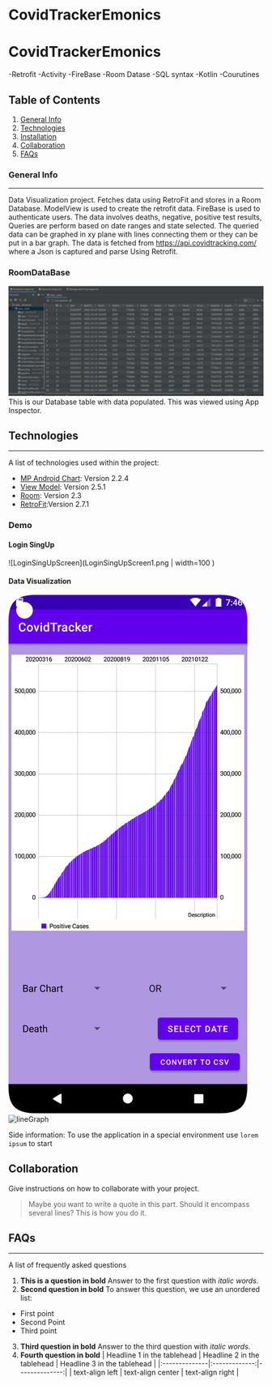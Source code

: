# CovidTrackerEmonics
# CovidTrackerEmonics


  -Retrofit
  -Activity
  -FireBase
  -Room Datase
  -SQL syntax
  -Kotlin
  -Courutines
  


## Table of Contents
1. [General Info](#general-info)
2. [Technologies](#technologies)
3. [Installation](#installation)
4. [Collaboration](#collaboration)
5. [FAQs](#faqs)
### General Info
***

Data Visualization project.
Fetches data using RetroFit and stores in a Room Database.
ModelView is used to create the retrofit data.
FireBase is used to authenticate users.
The data involves deaths, negative, positive test results, Queries are perform based on date ranges and state selected. 
The queried data can be graphed in xy plane with lines connecting them or they can be put in a bar graph. 
The data is fetched from https://api.covidtracking.com/ where a Json is captured and parse Using Retrofit. 


### RoomDataBase
![RoomDataBasePicture](RoomDataBase.png)
This is our Database table with data populated. This was viewed using App Inspector. 


## Technologies
***
A list of technologies used within the project:
* [MP Android Chart](https://com.github.PhilJay:MPAndroidChart): Version 2.2.4 
* [View Model](https://androidx.lifecycle:lifecycle-viewmodel-ktx): Version 2.5.1
* [Room](https://androidx.room): Version 2.3
* [RetroFit](https://com.squareup.retrofit2:retrofit):Version 2.7.1 

### Demo

####  Login SingUp 


![LoginSingUpScreen](LoginSingUpScreen1.png | width=100 )

#### Data Visualization

![barGraph](barGraph1.png)
![lineGraph](linGraph1.png)



Side information: To use the application in a special environment use ```lorem ipsum``` to start
## Collaboration

Give instructions on how to collaborate with your project.
> Maybe you want to write a quote in this part. 
> Should it encompass several lines?
> This is how you do it.
## FAQs
***
A list of frequently asked questions
1. **This is a question in bold**
Answer to the first question with _italic words_. 
2. __Second question in bold__ 
To answer this question, we use an unordered list:
* First point
* Second Point
* Third point
3. **Third question in bold**
Answer to the third question with *italic words*.
4. **Fourth question in bold**
| Headline 1 in the tablehead | Headline 2 in the tablehead | Headline 3 in the tablehead |
|:--------------|:-------------:|--------------:|
| text-align left | text-align center | text-align right |

